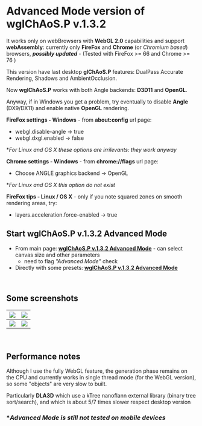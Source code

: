 # Advanced Mode version of wglChAoS.P v.1.3.2

It works only on webBrowsers with **WebGL 2.0** capabilities and support **webAssembly**: currently only **FireFox** and **Chrome** (or *Chromium based*) browsers, ***possibly updated*** - (Tested with FireFox >= 66 and Chrome >= 76 )

This version have last desktop **glChAoS.P** features: DualPass Accurate Rendering, Shadows and AmbientOcclusion.

Now **wglChAoS.P** works with both Angle backends: **D3D11** and **OpenGL**.

Anyway, if in Windows you get a problem, try eventually to disable **Angle** (DX9/DX11) and enable native **OpenGL** rendering.

**FireFox settings - Windows** - from **about:config** url page:
 - webgl.disable-angle -> true
 - webgl.dxgl.enabled -> false
 
 **For Linux and OS X these options are irrilevants: they work anyway*
 
**Chrome settings - Windows** - from **chrome://flags** url page:

 - Choose ANGLE graphics backend -> OpenGL

**For Linux and OS X this option do not exist*

**FireFox tips - Linux / OS X** - only if you note squared zones on smooth rendering areas, try: 
 - layers.acceleration.force-enabled -> true


  ## Start wglChAoS.P v.1.3.2 Advanced Mode
- From main page: **[wglChAoS.P v.1.3.2 Advanced Mode](https://www.michelemorrone.eu/glchaosp/webGL.html)** - can select canvas size and other parameters 
  - need to flag *"Advanced Mode"* check
- Directly with some presets: **[wglChAoS.P v.1.3.2 Advanced Mode](https://brutpitt.github.io/glChAoS.P/wglChAoSP/wglChAoSP.html?width=1024&height=1024&maxbuffer=10&lowprec=1&intbuffer=20&tabletmode=0&glowOFF=0&lightGUI=0&Attractor=Aizawa)**

<p>&nbsp;<br></p>


## Some screenshots 

| ![](https://brutpitt.github.io/glChAoS.P/wglChAoSP/ssShot1.jpg) | ![](https://brutpitt.github.io/glChAoS.P/wglChAoSP/ssShot2.jpg)|
| :---: | :---: |
| ![](https://brutpitt.github.io/glChAoS.P/wglChAoSP/ssShot3.jpg) | ![](https://brutpitt.github.io/glChAoS.P/wglChAoSP/ssShot4.jpg)|
<p>&nbsp;<br></p>


## Performance notes
Although I use the fully WebGL feature, the generation phase remains on the CPU and currently works in single thread mode (for the WebGL version), so some "objects" are very slow to built.

 Particularly **DLA3D** which use a kTree nanoflann external library (binary tree sort/search), and which is about 5/7 times slower respect desktop version

### **Advanced Mode is still not tested on mobile devices*




